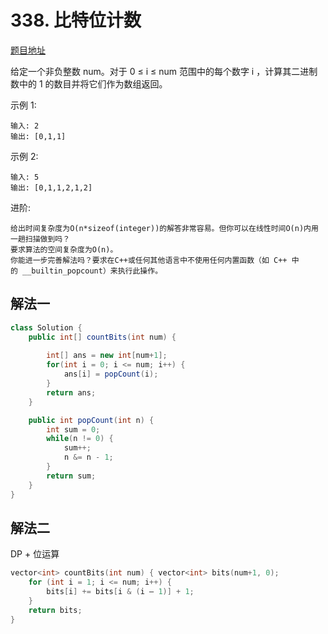 # 338. 比特位计数

[题目地址](https://leetcode-cn.com/problems/counting-bits/)

给定一个非负整数 num。对于 0 ≤ i ≤ num 范围中的每个数字 i ，计算其二进制数中的 1 的数目并将它们作为数组返回。

示例 1:

```
输入: 2
输出: [0,1,1]
```

示例 2:

```
输入: 5
输出: [0,1,1,2,1,2]
```

进阶:

```
给出时间复杂度为O(n*sizeof(integer))的解答非常容易。但你可以在线性时间O(n)内用一趟扫描做到吗？
要求算法的空间复杂度为O(n)。
你能进一步完善解法吗？要求在C++或任何其他语言中不使用任何内置函数（如 C++ 中的 __builtin_popcount）来执行此操作。
```

## 解法一

```Java
class Solution {
    public int[] countBits(int num) {
        
        int[] ans = new int[num+1]; 
        for(int i = 0; i <= num; i++) {
            ans[i] = popCount(i);
        }
        return ans;
    }

    public int popCount(int n) {
        int sum = 0;
        while(n != 0) {
            sum++;
            n &= n - 1;
        }
        return sum;
    }
}
```


## 解法二

DP + 位运算

```C++
vector<int> countBits(int num) { vector<int> bits(num+1, 0);
    for (int i = 1; i <= num; i++) {
        bits[i] += bits[i & (i — 1)] + 1; 
    }
    return bits;
}
```